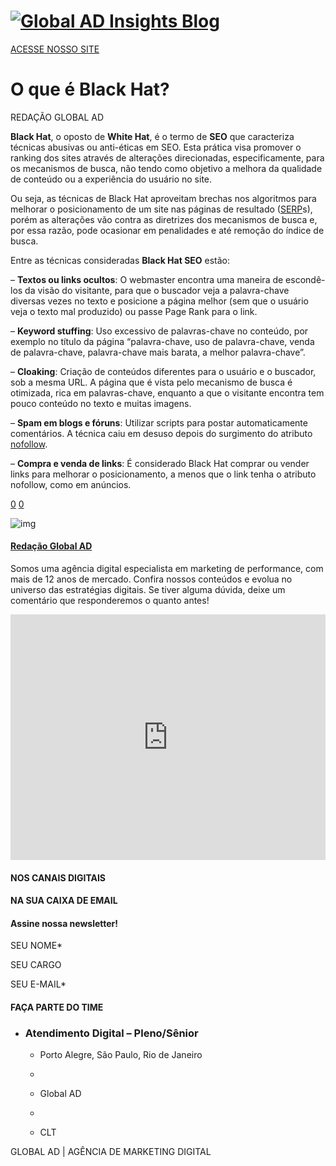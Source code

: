# [![Global AD Insights Blog](https://globalad.com.br/blog/wp-content/uploads/2020/06/global-ad.png)](https://globalad.com.br/blog/)

 

[ACESSE NOSSO SITE](http://www.globalad.com.br/)

# O que é Black Hat?

REDAÇÃO GLOBAL AD

**Black Hat**, o oposto de **White Hat**, é o termo de **SEO** que caracteriza técnicas abusivas ou anti-éticas em SEO. Esta prática visa promover o ranking dos sites através de alterações direcionadas, especificamente, para os mecanismos de busca, não tendo como objetivo a melhora da qualidade de conteúdo ou a experiência do usuário no site.

Ou seja, as técnicas de Black Hat aproveitam brechas nos algoritmos para melhorar o posicionamento de um site nas páginas de resultado ([SERP](https://globalad.com.br/blog/o-que-e-serp/)s), porém as alterações vão contra as diretrizes dos mecanismos de busca e, por essa razão, pode ocasionar em penalidades e até remoção do índice de busca.

Entre as técnicas consideradas **Black Hat SEO** estão:

– **Textos ou links ocultos**: O webmaster encontra uma maneira de escondê-los da visão do visitante, para que o buscador veja a palavra-chave diversas vezes no texto e posicione a página melhor (sem que o usuário veja o texto mal produzido) ou passe Page Rank para o link.

– **Keyword stuffing**: Uso excessivo de palavras-chave no conteúdo, por exemplo no título da página “palavra-chave, uso de palavra-chave, venda de palavra-chave, palavra-chave mais barata, a melhor palavra-chave”.

– **Cloaking**: Criação de conteúdos diferentes para o usuário e o buscador, sob a mesma URL. A página que é vista pelo mecanismo de busca é otimizada, rica em palavras-chave, enquanto a que o visitante encontra tem pouco conteúdo no texto e muitas imagens.

– **Spam em blogs e fóruns**: Utilizar scripts para postar automaticamente comentários. A técnica caiu em desuso depois do surgimento do atributo [nofollow](https://globalad.com.br/blog/o-que-e-nofollow/).

– **Compra e venda de links**: É considerado Black Hat comprar ou vender links para melhorar o posicionamento, a menos que o link tenha o atributo nofollow, como em anúncios.

[ 0](https://globalad.com.br/blog/o-que-e-black-hat/#) [ 0](https://globalad.com.br/blog/o-que-e-black-hat/#respond)

![img](https://secure.gravatar.com/avatar/6e9777e806e7a1f7ac92f3c8803909e7?s=100&d=mm&r=g)

#### [Redação Global AD](https://globalad.com.br/blog/author/redacao/)

Somos uma agência digital especialista em marketing de performance, com mais de 12 anos de mercado. Confira nossos conteúdos e evolua no universo das estratégias digitais. Se tiver alguma dúvida, deixe um comentário que responderemos o quanto antes!

 

<iframe id="dsq-app8239" name="dsq-app8239" allowtransparency="true" frameborder="0" scrolling="no" tabindex="0" title="Disqus" width="100%" src="https://disqus.com/embed/comments/?base=default&amp;f=globaladbr&amp;t_i=2590%20https%3A%2F%2Fglobalad.com.br%2Fblog%2F%3Fp%3D2590&amp;t_u=https%3A%2F%2Fglobalad.com.br%2Fblog%2Fo-que-e-black-hat%2F&amp;t_e=O%20que%20%C3%A9%20Black%20Hat%3F&amp;t_d=O%20que%20%C3%A9%20Black%20Hat%3F%20%7C%20Blog%20Global%20AD&amp;t_t=O%20que%20%C3%A9%20Black%20Hat%3F&amp;s_o=default#version=36ecff6c0d7c0c229ff15134a6ea2c7c" horizontalscrolling="no" verticalscrolling="no" style="box-sizing: border-box; width: 1px !important; min-width: 100%; border: none !important; overflow: hidden !important; height: 393px !important;"></iframe>

#### NOS CANAIS DIGITAIS

  

#### NA SUA CAIXA DE EMAIL

#### Assine nossa newsletter!

SEU NOME*

SEU CARGO

SEU E-MAIL*



#### FAÇA PARTE DO TIME

- ### Atendimento Digital – Pleno/Sênior

  - Porto Alegre, São Paulo, Rio de Janeiro
  -  

  - Global AD
  -  

  - CLT

GLOBAL AD | AGÊNCIA DE MARKETING DIGITAL



<iframe id="rd_tmgr" style="box-sizing: border-box; color: rgb(38, 31, 66); font-family: Raleway; font-size: 16px; font-style: normal; font-variant-ligatures: normal; font-variant-caps: normal; font-weight: 400; letter-spacing: normal; orphans: 2; text-align: start; text-indent: 0px; text-transform: none; white-space: normal; widows: 2; word-spacing: 0px; -webkit-text-stroke-width: 0px; text-decoration-thickness: initial; text-decoration-style: initial; text-decoration-color: initial; width: 1px; height: 1px; position: absolute; top: -100px;"></iframe>